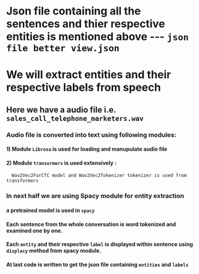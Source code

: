 # Json file containing all the sentences and thier respective entities is mentioned above --- `json file better view.json`
# We will extract entities and their respective labels from speech 
## Here we have a audio file i.e. `sales_call_telephone_marketers.wav`
### Audio file is converted into text using following modules:
#### 1) Module `Librosa` is used for loading and manupulate audio file
#### 2) Module `transormers` is used extensively : 
      Wav2Vec2ForCTC model and Wav2Vec2Tokenizer tokenizer is used from transformers
      
### In next half we are using Spacy module for entity extraction 
#### a pretrained model is used in `spacy`
#### Each sentence from the whole conversation is word tokenized and examined  one by one.
#### Each `entity` and their respective  `label` is displayed within sentence using `displacy` method from spacy module.
#### At last code is written to get the json file containing `entities` and `labels`     

        
